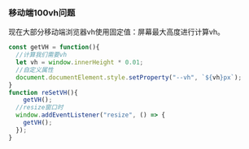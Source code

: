 ### 移动端100vh问题

现在大部分移动端浏览器vh使用固定值：屏幕最大高度进行计算vh。

```js
const getVH = function(){
  //计算我们需要vh
  let vh = window.innerHeight * 0.01;
  //自定义属性
  document.documentElement.style.setProperty("--vh", `${vh}px`);
}
function reSetVH(){
    getVH();
  //resize窗口时
  window.addEventListener("resize", () => {
    getVH();
  });
}
```

